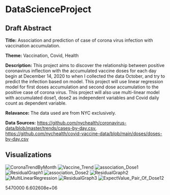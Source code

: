 # DataScienceProject
## Draft Abstract
**Title:** Association and prediction of case of corona virus infection with vaccination accumulation.

**Theme:** Vaccination, Covid, Health

**Description:** This project aims to discover the relationship between positive coronavirus inflection with the accumulated vaccine doses for each day begin at December 14, 2020 to when I collected the data October, and try to predict the infection based on model. This project will use linear regression model for first doses accumulation and second dose accumulation to the positive case of corona virus. This project will also use multi-linear model with accumulated dose1, dose2 as independent variables and Covid daily count as dependent variable.

**Relavance:** The data used are from NYC exclusively.

**Data Sources:** https://github.com/nychealth/coronavirus-data/blob/master/trends/cases-by-day.csv, https://github.com/nychealth/covid-vaccine-data/blob/main/doses/doses-by-day.csv

## Visualizations
![CoronaTrendByMonth](https://user-images.githubusercontent.com/56707953/143976438-a013adb6-0cf8-4759-9e9a-c7beb0b13523.png)
![Vaccine_Trend](https://user-images.githubusercontent.com/56707953/143976509-2d45431a-5f57-4891-a03e-3d62d09cfc08.png)
![association_Dose1](https://user-images.githubusercontent.com/56707953/143976583-9f52e6ef-ce97-4963-8f1a-dfd35be2890e.png)
![ResidualGraph1](https://user-images.githubusercontent.com/56707953/143976598-f71fe250-17b1-430c-b550-35317e8e3a37.png)
![association_Dose2](https://user-images.githubusercontent.com/56707953/143976614-61f97cb3-64ce-49d7-ab0e-0b73c00d3096.png)
![ResidualGraph2](https://user-images.githubusercontent.com/56707953/143976628-c0f27ca0-8d42-448a-a78a-3a632c2dd08b.png)
![MultiLinearRegression](https://user-images.githubusercontent.com/56707953/143976652-992d0dcd-849d-4f01-b8eb-3b37009d6e00.png)
![ResidualGraph3](https://user-images.githubusercontent.com/56707953/143976668-e98ba6e9-59e7-4376-b85e-94cd368ed0dc.png)
![ExpectValue_Pair_Of_Dose12](https://user-images.githubusercontent.com/56707953/143976691-1b57627d-8138-45ca-813f-e3a08535e10b.png)

5470000  6.602608e+06
